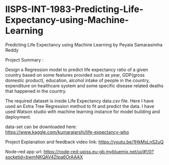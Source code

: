 # llSPS-INT-1983-Predicting-Life-Expectancy-using-Machine-Learning

Predicting Life Expectancy using Machine Learning by Peyala Samarasimha Reddy

Project Summary :

Design a Regression model to predict life expectancy ratio of a given country based on some features provided such as year, 
GDP(gross domestic product), education, alcohol intake of people in the country, expenditure on healthcare system and some 
specific disease related deaths that happened in the country.

The required dataset is inside Life Expectancy data.csv file. Here I have used an Extra Tree Regression method to fit and 
predict the data. I have used Watson studio with machine learning instance for model building and deployment.

data-set can be downloaded here: https://www.kaggle.com/kumarajarshi/life-expectancy-who

Project Explanation and feedback video link: https://youtu.be/1HkMsLnS2uQ

Node-red app url: https://node-red-upiss.eu-gb.mybluemix.net/ui/#!/0?socketid=bwmNKQAV4Ztpa6OrAAAX

